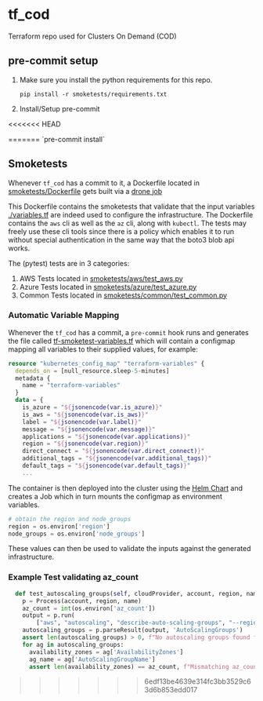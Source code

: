 # tf_cod
Terraform repo used for Clusters On Demand (COD)

## pre-commit setup

1. Make sure you install the python requirements for this repo.

   `pip install -r smoketests/requirements.txt`

2. Install/Setup pre-commit

<<<<<<< HEAD
</table> 
=======
   `pre-commit install`

## Smoketests

Whenever `tf_cod` has a commit to it, a Dockerfile located in [smoketests/Dockerfile](smoketests/Dockefile) gets built via a [drone job](https://drone.devops.indico.io/IndicoDataSolutions/tf_cod)

This Dockerfile contains the smoketests that validate that the input variables [./variables.tf](variables.tf) are indeed used to configure the infrastructure.  The Dockerfile contains the `aws` cli as well as the `az` cli, along with `kubectl`.  The tests may freely use these cli tools since there is a policy which enables it to run without special authentication in the same way that the boto3 blob api works.

The (pytest) tests are in 3 categories:

1. AWS Tests located in [smoketests/aws/test_aws.py](smoketests/aws/test_aws.py)
2. Azure Tests located in [smoketests/azure/test_azure.py](smoketests/azure/test_azure.py)
3. Common Tests located in [smoketests/common/test_common.py](smoketests/common/test_common.py)

### Automatic Variable Mapping

Whenever the `tf_cod` has a commit, a `pre-commit` hook runs and generates the file called [tf-smoketest-variables.tf](./tf-smoketest-variables.tf) which will contain a configmap mapping all variables to their supplied values, for example:

```terraform
resource "kubernetes_config_map" "terraform-variables" {
  depends_on = [null_resource.sleep-5-minutes]
  metadata {
    name = "terraform-variables"
  }
  data = {
    is_azure = "${jsonencode(var.is_azure)}"
    is_aws = "${jsonencode(var.is_aws)}"
    label = "${jsonencode(var.label)}"
    message = "${jsonencode(var.message)}"
    applications = "${jsonencode(var.applications)}"
    region = "${jsonencode(var.region)}"
    direct_connect = "${jsonencode(var.direct_connect)}"
    additional_tags = "${jsonencode(var.additional_tags)}"
    default_tags = "${jsonencode(var.default_tags)}"
    ...
```

The container is then deployed into the cluster using the [Helm Chart](./smoketsts/helm-chart) and creates a Job which in turn mounts the configmap as environment variables.

```python
# obtain the region and node_groups
region = os.environ['region']
node_groups = os.environ['node_groups']
```

These values can then be used to validate the inputs against the generated infrastructure.

### Example Test validating az_count

```python
  def test_autoscaling_groups(self, cloudProvider, account, region, name):
    p = Process(account, region, name)
    az_count = int(os.environ['az_count'])
    output = p.run(
        ["aws", "autoscaling", "describe-auto-scaling-groups", "--region", self.region, "--max-items", "2048", "--filters", self.cluster_filter, "--output", "json",], stdout=subprocess.PIPE)
    autoscaling_groups = p.parseResult(output, 'AutoScalingGroups')
    assert len(autoscaling_groups) > 0, f"No autoscaling groups found for {name}"
    for ag in autoscaling_groups:
      availability_zones = ag['AvailabilityZones']
      ag_name = ag['AutoScalingGroupName']
      assert len(availability_zones) == az_count, f"Mismatching az_count for {ag_name}"
```
>>>>>>> 6edf13be4639e314fc3bb3529c63d6b853edd017
